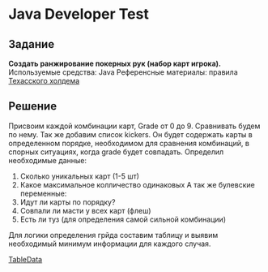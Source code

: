 # Java Developer Test 
## Задание
__Создать ранжирование покерных рук (набор карт игрока).__
Используемые средства: Java
Референсные материалы: правила [Техасского холдема](https://en.wikipedia.org/wiki/Texas_hold_%27em )

## Решение
Присвоим каждой комбинации карт, Grade от 0 до 9.
Сравнивать будем по нему.
Так же добавим список kickers. Он будет содержать карты в определенном порядке, необходимом для сравнения комбинаций, в спорных ситуациях, когда grade будет совпадать.
 Определил необходимые данные:

1. Сколько уникальных карт (1-5 шт)
2. Какое максимальное колличество одинаковых 
А так же булевские переменные:
3. Идут ли карты по порядку?
4. Совпали ли масти у всех карт (флеш)
5. Есть ли туз (для определения самой сильной комбинации)

Для логики определения грйда составим таблицу и выявим необходимый минимум информации для каждого случая.

[TableData](https://github.com/BorbotDen/Poker/blob/master/image.png)